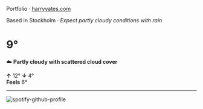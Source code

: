 Portfolio · [harryyates.com](https://harryyates.com)

<!-- WEATHER_START -->
Based in Stockholm · *Expect partly cloudy conditions with rain*

# 9°
☁️ **Partly cloudy with scattered cloud cover**

**↑** 12° **↓** 4°  
**Feels** 6°

---
<!-- WEATHER_END -->

<p align="left">
  <a>
    <img src="https://spotify-github-profile.kittinanx.com/api/view?uid=bigbello&cover_image=true&theme=natemoo-re&show_offline=true&background_color=121212&interchange=false&bar_color=53b14f&bar_color_cover=false" alt="spotify-github-profile">
  </a>
</p>